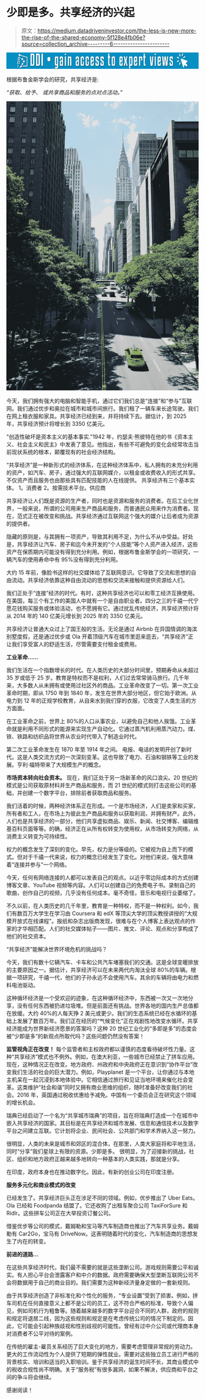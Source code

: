 # 少即是多。共享经济的兴起

> 原文：<https://medium.datadriveninvestor.com/the-less-is-new-more-the-rise-of-the-shared-economy-5f128e4fb06e?source=collection_archive---------6----------------------->

[![](img/6c753d4812cd15d7b7ad4f9b2bb1fbc1.png)](http://www.track.datadriveninvestor.com/1B9E)

根据布鲁金斯学会的研究，共享经济是:

*“获取、给予、
或共享商品和服务的点对点活动。”*

![](img/a701b847496efe49ff9357c5d74f59f4.png)

今天，我们拥有强大的电脑和智能手机，通过它们我们总是“连接”和“参与”互联网。我们通过优步和奥拉在城市和城市间旅行。我们租了一辆车来长途驾驶。我们在网上租衣服和家具。共享经济已经到来，并将持续下去。据估计，到 2025 年，共享经济预计将增长到 3350 亿美元。

"创造性破坏是资本主义的基本事实."1942 年，约瑟夫·熊彼特在他的书《资本主义、社会主义和民主》中发表了意见。他指出，有些不可避免的变化会经常攻击当前现状系统的根本，颠覆现有的社会经济结构。

“共享经济”是一种新形式的经济体系，在这种经济体系中，私人拥有的未充分利用的资产，如汽车、房子，通过强大的互联网媒介，以租金或收费收入的形式共享。不仅资产而且服务也由那些具有匹配技能的人在线提供。
共享经济有三个基本实体。
1。消费者 2。按需技术平台。供应商

共享经济让人们既是资源的生产者，同时也是资源和服务的消费者。在后工业化世界，一般来说，所谓的公司用来生产商品和服务，而普通民众用来作为消费者。现在，范式正在被改变和挑战。共享经济通过互联网这个强大的媒介让后者成为资源的提供者。

隐藏的原则是，与其拥有一项资产，导致其利用不足，为什么不从中受益。好处是，共享经济让汽车、房子和迄今未开发的“个人技能”等个人资产进入经济，这些资产在保质期内可能没有得到充分利用。例如，根据布鲁金斯学会的一项研究，一辆汽车的使用寿命中有 95%没有得到充分利用。

大约 15 年前，像脸书这样的社交媒体给了互联网意识。它导致了交流和思想的自由流动。共享经济依靠这种自由流动的思想和交流来接触和提供资源给人们。

我们正处于“连接”经济的时代。有时，这种共享经济也可以和零工经济互换使用。在美国，每三个有工作的美国人中就有一个是自由职业者。四分之三的千禧一代宁愿花钱购买服务或体验活动，也不愿拥有它。通过扰乱传统经济，共享经济预计将从 2014 年的 140 亿美元增长到 2025 年的 3350 亿美元。

共享经济让普通大众过上了国王般的生活。无论是通过 Airbnb 在异国情调的海滨别墅度假，还是通过优步或 Ola 开着顶级汽车在城市里逛来逛去，“共享经济”正让我们享受富人的舒适生活，尽管需要支付租金或费用。

**工业革命……**

我们生活在一个指数增长的时代。在人类历史的大部分时间里，预期寿命从未超过 35 岁或低于 25 岁。教育是特权而不是权利，人们过去常常骑马旅行。几千年来，大多数人从未拥有或使用过社区外的商品。工业革命改变了一切。第一次工业革命时期，即从 1750 年到 1840 年，发生在世界大部分地区，但它始于欧洲。从电力到 12 年的正规学校教育，从自来水到我们穿的衣服，它改变了人类生活的方方面面。

在工业革命之前，世界上 80%的人口从事农业，以避免自己和他人挨饿。工业革命就是利用不同形式的能源来实现生产自动化。它通过蒸汽机利用蒸汽动力。煤、铁、铁路和纺织品将世界从农业时代带入了制造业时代。

第二次工业革命发生在 1870 年至 1914 年之间。
电报、电话的发明开创了新时代。这是人类交流方式的一次深刻变革。这也导致了电力、石油和钢铁等工业的发展。亨利·福特带来了大规模生产的概念。

**市场资本转向社会资本。** 现在，我们正处于另一场新革命的风口浪尖。20 世纪的模式是公司获取原材料并生产商品和服务，而 21 世纪的模式则打击这些公司的基础，并创建一个数字平台，排除前者获取商品和服务。

我们活着的时候，两种经济体系正在形成。一个是市场经济，人们是卖家和买家，所有者和工人，在市场上为彼此生产商品和服务以获取利润，并拥有财产。此外，人们也是共享经济的一部分，他们共享虚拟商品、娱乐、新闻、社交博客、编辑维基百科页面等等。的确，经济正在从所有权转变为使用权，从市场转变为网络，从消费主义转变为可持续性。

权力的概念发生了深刻的变化。早先，权力是分等级的。它被视为自上而下的模式。但对于千禧一代来说，权力的概念已经发生了变化。对他们来说，强大意味着“连接并参与”一个网络。

今天，任何有网络连接的人都可以发表自己的观点。以近乎零边际成本的方式创建博客文章、YouTube 视频等内容。人们可以创建自己的免费电子书。录制自己的歌曲，创作自己的视频，几乎没有任何成本。毫不奇怪，音乐和电视行业萎缩了。

不久以前，在人类历史的几千年里，教育是一种特权，而不是一种权利。如今，我们有数百万大学生在学习由 Coursera 和 edX 等顶尖大学的顶尖教授讲授的“大规模开放式在线课程”。报纸和杂志出版商发现，很难与在个人博客上表达观点的作家的才华相匹配。人们的社交媒体帖子——图片、推文、评论、观点和分享构成了他们的社交资本。

“共享经济”能解决世界环境危机的挑战吗？

今天，我们有数十亿辆汽车、卡车和公共汽车堵塞我们的交通。这是全球变暖排放的主要原因之一。据估计，共享经济可以在未来两代内淘汰全球 80%的车辆。根据一项研究，千禧一代，他们的子孙永远不会使用汽车。其余的车辆将由电力和燃料电池驱动。

这种循环经济是一个受欢迎的迹象，在这种循环经济中，东西被一次又一次地分享，没有任何东西被扔进垃圾堆。但是前面还有挑战。世界各地的国内生产总值都在放缓。大约 40%的人每天挣 2 美元或更少。我们的生态系统已经在水循环的基础上发展了数百万年。我们正在经历的“气候变化”正在戏剧性地改变水循环。共享经济能成为世界新经济愿景的答案吗？这种 20 世纪工业化的“多即是多”的态度会被“少即是多”的新观点所取代吗？这些问题仍然没有答案！

**监管视角正在改变！**
每个监管者和主权政府都以谨慎的态度看待破坏性力量。这种“共享经济”模式也不例外。例如，在澳大利亚，一些城市已经禁止了拼车应用。现在，这种情况正在改变。地方政府、州政府和中央政府正在意识到“协作平台”改变我们生活的社会的巨大潜力。例如，Playplanet 是一个平台，让你通过与本地主机呆在一起沉浸到本地体验中。它相信通过旅行和见证当地环境来催化社会变革。这类维护“社会和谐”同时又拥有商业思维的组织，随时准备好改变我们的社会。2016 年，英国通过税收优惠给予减免。中国有一个委员会正在研究这个领域的增长机会。

瑞典已经启动了一个名为“共享城市瑞典”的项目，旨在将瑞典打造成一个在城市中嵌入共享经济的国家。其目标是在共享经济和城市发展、信息和通信技术以及数字平台之间建立互联。它计划将企业、民间社会、公共部门和学术界纳入这一努力。

很明显，人类的未来是城市和郊区的混合体，在那里，人类大家庭将和平地生活，同时“分享”我们星球上有限的资源。少即是多。
很明显，为了迎接新的挑战，社区、组织和地方政府正越来越多地转向一种基本的人类实践，那就是分享。

在印度，政府本身也在推动数字化。因此，有新的创业公司在印度注册。

**服务多元化和商业模式的改变**

已经发生了。共享经济巨头正在涉足不同的领域。例如，优步推出了 Uber Eats。Ola 已经和 Foodpanda 结盟了。它还收购了出租车聚合公司 TaxiForSure 和 Ridlr。这些拼车公司正在大举投资订餐公司。

借鉴优步等公司的模式，戴姆勒和宝马等汽车制造商也推出了汽车共享业务。戴姆勒有 Car2Go，宝马有 DriveNow。这表明随着时代的变化，汽车制造商的思想发生了内在的转变。

**前进的道路…**

在这些共享经济时代，我们最不需要的就是这些垄断公司。游戏规则需要公平和诚实。有人担心平台会泄露客户和中介的数据。政府需要确保大型垄断互联网公司不会将数据用于自己的商业目的。我们需要为这种新经济量身定做的一套新规则。

由于共享经济创造了非标准化和个性化的服务，“专业设置”受到了损害。例如，拼车司机在任何直接意义上都不是公司的员工，这不符合严格的标准，导致个人偏见，例如司机行为粗鲁等。随着越来越多的数字平台迎合不同的人群，政府的规则和规定将退居二线，因为这些规则和规定是在考虑传统公司的情况下制定的。因此，它可能会引起种族歧视和性别歧视的可能性。曾经有过中介公司或代理商本身对消费者不公平对待的案例。

在传统的雇主-雇员关系经历了巨大变化的地方，需要考虑管理非常规的劳动力。更大的工作流动性为个人提供了短期的弹性就业。需要对这些独立员工进行严格的背景核实、培训和适当的入职培训。鉴于共享经济的诞生时间不长，其商业模式中的税收合规性尚不明确。关于“服务税”有很多漏洞，如果不解决，供应商和平台之间的争斗将会继续。

感谢阅读！